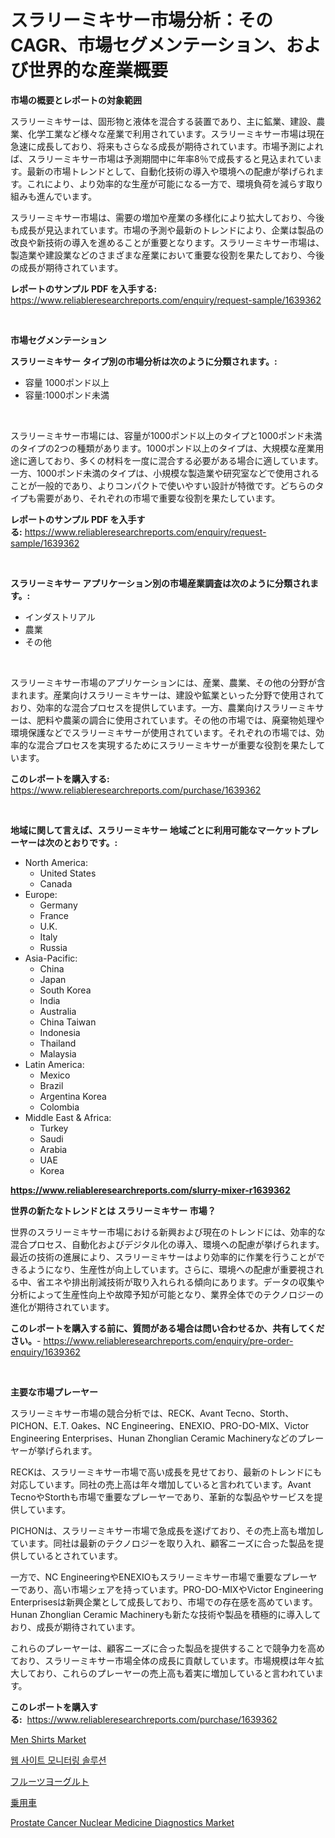 <p><h1>スラリーミキサー市場分析：そのCAGR、市場セグメンテーション、および世界的な産業概要</h1></p><p><strong>市場の概要とレポートの対象範囲</strong></p>
<p><p>スラリーミキサーは、固形物と液体を混合する装置であり、主に鉱業、建設、農業、化学工業など様々な産業で利用されています。スラリーミキサー市場は現在急速に成長しており、将来もさらなる成長が期待されています。市場予測によれば、スラリーミキサー市場は予測期間中に年率8％で成長すると見込まれています。最新の市場トレンドとして、自動化技術の導入や環境への配慮が挙げられます。これにより、より効率的な生産が可能になる一方で、環境負荷を減らす取り組みも進んでいます。</p><p>スラリーミキサー市場は、需要の増加や産業の多様化により拡大しており、今後も成長が見込まれています。市場の予測や最新のトレンドにより、企業は製品の改良や新技術の導入を進めることが重要となります。スラリーミキサー市場は、製造業や建設業などのさまざまな産業において重要な役割を果たしており、今後の成長が期待されています。</p></p>
<p><strong>レポートのサンプル PDF を入手する:</strong> <a href="https://www.reliableresearchreports.com/enquiry/request-sample/1639362">https://www.reliableresearchreports.com/enquiry/request-sample/1639362</a></p>
<p>&nbsp;</p>
<p><strong>市場セグメンテーション</strong></p>
<p><strong>スラリーミキサー タイプ別の市場分析は次のように分類されます。:</strong></p>
<p><ul><li>容量 1000ポンド以上</li><li>容量:1000ポンド未満</li></ul></p>
<p>&nbsp;</p>
<p><p>スラリーミキサー市場には、容量が1000ポンド以上のタイプと1000ポンド未満のタイプの2つの種類があります。1000ポンド以上のタイプは、大規模な産業用途に適しており、多くの材料を一度に混合する必要がある場合に適しています。一方、1000ポンド未満のタイプは、小規模な製造業や研究室などで使用されることが一般的であり、よりコンパクトで使いやすい設計が特徴です。どちらのタイプも需要があり、それぞれの市場で重要な役割を果たしています。</p></p>
<p><strong>レポートのサンプル PDF を入手する:</strong>&nbsp;<a href="https://www.reliableresearchreports.com/enquiry/request-sample/1639362">https://www.reliableresearchreports.com/enquiry/request-sample/1639362</a></p>
<p>&nbsp;</p>
<p><strong> スラリーミキサー アプリケーション別の市場産業調査は次のように分類されます。:</strong></p>
<p><ul><li>インダストリアル</li><li>農業</li><li>その他</li></ul></p>
<p>&nbsp;</p>
<p><p>スラリーミキサー市場のアプリケーションには、産業、農業、その他の分野が含まれます。産業向けスラリーミキサーは、建設や鉱業といった分野で使用されており、効率的な混合プロセスを提供しています。一方、農業向けスラリーミキサーは、肥料や農薬の調合に使用されています。その他の市場では、廃棄物処理や環境保護などでスラリーミキサーが使用されています。それぞれの市場では、効率的な混合プロセスを実現するためにスラリーミキサーが重要な役割を果たしています。</p></p>
<p><strong>このレポートを購入する:</strong>&nbsp; <a href="https://www.reliableresearchreports.com/purchase/1639362">https://www.reliableresearchreports.com/purchase/1639362</a></p>
<p>&nbsp;</p>
<p><strong>地域に関して言えば、スラリーミキサー 地域ごとに利用可能なマーケットプレーヤーは次のとおりです。:</strong></p>
<p><ul>
    <li>
        North America:
        <ul>
            <li>United States</li>
            <li>Canada</li>
        </ul>
    </li>
    <li>
        Europe:
        <ul>
            <li>Germany</li>
            <li>France</li>
            <li>U.K.</li>
            <li>Italy</li>
            <li>Russia</li>
        </ul>
    </li>
    <li>
        Asia-Pacific:
        <ul>
            <li>China</li>
            <li>Japan</li>
            <li>South Korea</li>
            <li>India</li>
            <li>Australia</li>
            <li>China Taiwan</li>
            <li>Indonesia</li>
            <li>Thailand</li>
            <li>Malaysia</li>
        </ul>
    </li>
    <li>
        Latin America:
        <ul>
            <li>Mexico</li>
            <li>Brazil</li>
            <li>Argentina Korea</li>
            <li>Colombia</li>
        </ul>
    </li>
    <li>
        Middle East & Africa:
        <ul>
            <li>Turkey</li>
            <li>Saudi</li>
            <li>Arabia</li>
            <li>UAE</li>
            <li>Korea</li>
        </ul>
    </li>
    </ul></p>
<p><strong><a href="https://www.reliableresearchreports.com/slurry-mixer-r1639362">https://www.reliableresearchreports.com/slurry-mixer-r1639362</a></strong>&nbsp;</p>
<p><strong>世界の新たなトレンドとは スラリーミキサー 市場？</strong></p>
<p><p>世界のスラリーミキサー市場における新興および現在のトレンドには、効率的な混合プロセス、自動化およびデジタル化の導入、環境への配慮が挙げられます。最近の技術の進展により、スラリーミキサーはより効率的に作業を行うことができるようになり、生産性が向上しています。さらに、環境への配慮が重要視される中、省エネや排出削減技術が取り入れられる傾向にあります。データの収集や分析によって生産性向上や故障予知が可能となり、業界全体でのテクノロジーの進化が期待されています。</p></p>
<p><strong>このレポートを購入する前に、質問がある場合は問い合わせるか、共有してください。</strong>- <a href="https://www.reliableresearchreports.com/enquiry/pre-order-enquiry/1639362">https://www.reliableresearchreports.com/enquiry/pre-order-enquiry/1639362</a></p>
<p>&nbsp;</p>
<p><strong>主要な市場プレーヤー</strong></p>
<p><p>スラリーミキサー市場の競合分析では、RECK、Avant Tecno、Storth、PICHON、E.T. Oakes、NC Engineering、ENEXIO、PRO-DO-MIX、Victor Engineering Enterprises、Hunan Zhonglian Ceramic Machineryなどのプレーヤーが挙げられます。</p><p>RECKは、スラリーミキサー市場で高い成長を見せており、最新のトレンドにも対応しています。同社の売上高は年々増加していると言われています。Avant TecnoやStorthも市場で重要なプレーヤーであり、革新的な製品やサービスを提供しています。</p><p>PICHONは、スラリーミキサー市場で急成長を遂げており、その売上高も増加しています。同社は最新のテクノロジーを取り入れ、顧客ニーズに合った製品を提供しているとされています。</p><p>一方で、NC EngineeringやENEXIOもスラリーミキサー市場で重要なプレーヤーであり、高い市場シェアを持っています。PRO-DO-MIXやVictor Engineering Enterprisesは新興企業として成長しており、市場での存在感を高めています。Hunan Zhonglian Ceramic Machineryも新たな技術や製品を積極的に導入しており、成長が期待されています。</p><p>これらのプレーヤーは、顧客ニーズに合った製品を提供することで競争力を高めており、スラリーミキサー市場全体の成長に貢献しています。市場規模は年々拡大しており、これらのプレーヤーの売上高も着実に増加していると言われています。</p></p>
<p><strong>このレポートを購入する:</strong>&nbsp;&nbsp;<a href="https://www.reliableresearchreports.com/purchase/1639362">https://www.reliableresearchreports.com/purchase/1639362</a></p>
<p><p><a href="https://issuu.com/reportprime-2/docs/men-shirts-market-size-2030.pptx">Men Shirts Market</a></p><p><a href="https://github.com/durgin521/Market-Research-Report-List-1/blob/main/742986272226.md">웹 사이트 모니터링 솔루션</a></p><p><a href="https://github.com/MosesSpinka1914/Market-Research-Report-List-1/blob/main/105733876461.md">フルーツヨーグルト</a></p><p><a href="https://github.com/RudyBoyer2017/Market-Research-Report-List-1/blob/main/183577676462.md">乗用車</a></p><p><a href="https://www.linkedin.com/pulse/prostate-cancer-nuclear-medicine-diagnostics-market-research-o7ene">Prostate Cancer Nuclear Medicine Diagnostics Market</a></p></p>